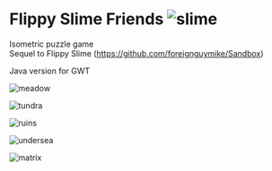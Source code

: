 # Flippy Slime Friends ![slime](assets/fs2res/pack/slime.png)
Isometric puzzle game <br>
Sequel to Flippy Slime (https://github.com/foreignguymike/Sandbox) <br>

Java version for GWT

![meadow](https://i.imgur.com/dG1As3s.png)

![tundra](https://i.imgur.com/hiVd6T2.png)

![ruins](https://i.imgur.com/205GqfI.png)

![undersea](https://i.imgur.com/pPQOqLZ.png)

![matrix](https://i.imgur.com/5WaNqms.png)
